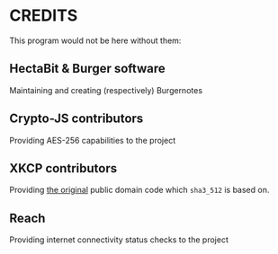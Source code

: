 # CREDITS
This program would not be here without them:
## HectaBit & Burger software
Maintaining and creating (respectively) Burgernotes

## Crypto-JS contributors
Providing AES-256 capabilities to the project

## XKCP contributors
Providing [the original](https://github.com/XKCP/XKCP/blob/master/Standalone/CompactFIPS202/C/Keccak-more-compact.c) public domain code which `sha3_512` is based on.

## Reach
Providing internet connectivity status checks to the project
